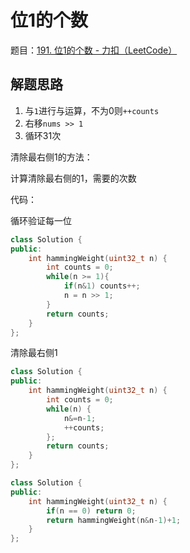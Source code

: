 # 位1的个数

题目：[191. 位1的个数 - 力扣（LeetCode）](https://leetcode.cn/problems/number-of-1-bits/)

## 解题思路

1.   与`1`进行与运算，不为0则`++counts`
2.   右移`nums >> 1`
3.   循环31次

清除最右侧1的方法：

计算清除最右侧的1，需要的次数

代码：

循环验证每一位

```c++
class Solution {
public:
    int hammingWeight(uint32_t n) {
        int counts = 0;
        while(n >= 1){
            if(n&1) counts++;
            n = n >> 1; 
        }
        return counts;
    }
};
```

清除最右侧1

```c++
class Solution {
public:
    int hammingWeight(uint32_t n) {
        int counts = 0;
        while(n) {
            n&=n-1;
            ++counts;
        };
        return counts;
    }
};
```

```c++
class Solution {
public:
    int hammingWeight(uint32_t n) {
        if(n == 0) return 0;
        return hammingWeight(n&n-1)+1;
    }
};
```

